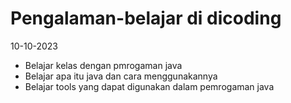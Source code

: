 # Pengalaman-belajar di dicoding

10-10-2023

* Belajar kelas dengan pmrogaman java
* Belajar apa itu java dan cara menggunakannya
* Belajar tools yang dapat digunakan dalam pemrogaman java
